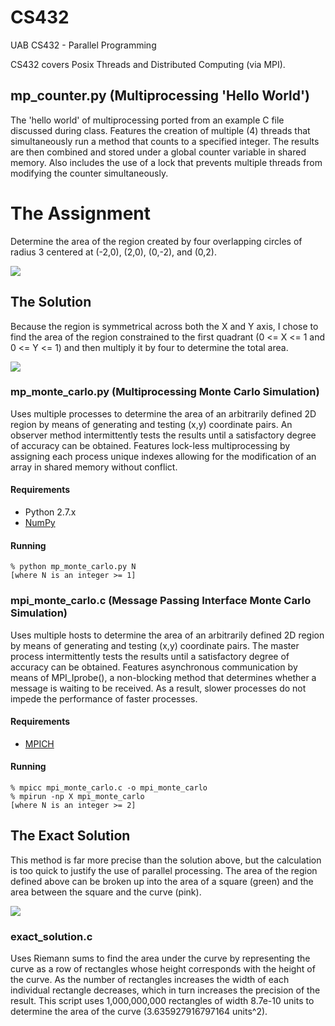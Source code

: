 # CS432
UAB CS432 - Parallel Programming

CS432 covers Posix Threads and Distributed Computing (via MPI).

## mp_counter.py (Multiprocessing 'Hello World')
The 'hello world' of multiprocessing ported from an example C file discussed during class. Features the creation of multiple (4) threads that simultaneously run a method that counts to a specified integer. The results are then combined and stored under a global counter variable in shared memory. Also includes the use of a lock that prevents multiple threads from modifying the counter simultaneously.

# The Assignment
Determine the area of the region created by four overlapping circles of radius 3 centered at (-2,0), (2,0), (0,-2), and (0,2).

![](http://i.imgur.com/RGJyEAw.jpg)

## The Solution
Because the region is symmetrical across both the X and Y axis, I chose to find the area of the region constrained to the first quadrant (0 <= X <= 1 and 0 <= Y <= 1) and then multiply it by four to determine the total area.

![](http://i.imgur.com/tX8VXHc.jpg)

### mp_monte_carlo.py (Multiprocessing Monte Carlo Simulation)
Uses multiple processes to determine the area of an arbitrarily defined 2D region by means of generating and testing (x,y) coordinate pairs. An observer method intermittently tests the results until a satisfactory degree of accuracy can be obtained. Features lock-less multiprocessing by assigning each process unique indexes allowing for the modification of an array in shared memory without conflict.

#### Requirements
* Python 2.7.x
* [NumPy](http://www.numpy.org/)

#### Running
```
% python mp_monte_carlo.py N
[where N is an integer >= 1]
```


### mpi_monte_carlo.c (Message Passing Interface Monte Carlo Simulation)
Uses multiple hosts to determine the area of an arbitrarily defined 2D region by means of generating and testing (x,y) coordinate pairs. The master process intermittently tests the results until a satisfactory degree of accuracy can be obtained. Features asynchronous communication by means of MPI_Iprobe(), a non-blocking method that determines whether a message is waiting to be received. As a result, slower processes do not impede the performance of faster processes.

#### Requirements
* [MPICH](http://www.mpich.org/)

#### Running
```
% mpicc mpi_monte_carlo.c -o mpi_monte_carlo
% mpirun -np X mpi_monte_carlo
[where N is an integer >= 2]
```

## The Exact Solution

This method is far more precise than the solution above, but the calculation is too quick to justify the use of parallel processing. The area of the region defined above can be broken up into the area of a square (green) and the area between the square and the curve (pink).

![](http://i.imgur.com/OWEjpUE.jpg)

### exact_solution.c 
Uses Riemann sums to find the area under the curve by representing the curve as a row of rectangles whose height corresponds with the height of the curve. As the number of rectangles increases the width of each individual rectangle decreases, which in turn increases the precision of the result. This script uses 1,000,000,000 rectangles of width 8.7e-10 units to determine the area of the curve (3.635927916797164 units^2).
